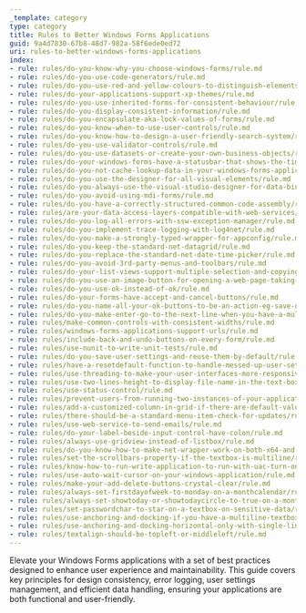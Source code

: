 ```yaml
---
_template: category
type: category
title: Rules to Better Windows Forms Applications
guid: 9a4d7830-67b8-48d7-982a-58f6ede0ed72
uri: rules-to-better-windows-forms-applications
index:
- rule: rules/do-you-know-why-you-choose-windows-forms/rule.md
- rule: rules/do-you-use-code-generators/rule.md
- rule: rules/do-you-use-red-and-yellow-colours-to-distinguish-elements-in-the-designer/rule.md
- rule: rules/do-your-applications-support-xp-themes/rule.md
- rule: rules/do-you-use-inherited-forms-for-consistent-behaviour/rule.md
- rule: rules/do-you-display-consistent-information/rule.md
- rule: rules/do-you-encapsulate-aka-lock-values-of-forms/rule.md
- rule: rules/do-you-know-when-to-use-user-controls/rule.md
- rule: rules/do-you-know-how-to-design-a-user-friendly-search-system/rule.md
- rule: rules/do-you-use-validator-controls/rule.md
- rule: rules/do-you-use-datasets-or-create-your-own-business-objects/rule.md
- rule: rules/do-your-windows-forms-have-a-statusbar-that-shows-the-time-to-load/rule.md
- rule: rules/do-you-not-cache-lookup-data-in-your-windows-forms-application/rule.md
- rule: rules/do-you-use-the-designer-for-all-visual-elements/rule.md
- rule: rules/do-you-always-use-the-visual-studio-designer-for-data-binding-where-possible/rule.md
- rule: rules/do-you-avoid-using-mdi-forms/rule.md
- rule: rules/do-you-have-a-correctly-structured-common-code-assembly/rule.md
- rule: rules/are-your-data-access-layers-compatible-with-web-services/rule.md
- rule: rules/do-you-log-all-errors-with-ssw-exception-manager/rule.md
- rule: rules/do-you-implement-trace-logging-with-log4net/rule.md
- rule: rules/do-you-make-a-strongly-typed-wrapper-for-appconfig/rule.md
- rule: rules/do-you-keep-the-standard-net-datagrid/rule.md
- rule: rules/do-you-replace-the-standard-net-date-time-picker/rule.md
- rule: rules/do-you-avoid-3rd-party-menus-and-toolbars/rule.md
- rule: rules/do-your-list-views-support-multiple-selection-and-copying/rule.md
- rule: rules/do-you-use-an-image-button-for-opening-a-web-page-taking-action/rule.md
- rule: rules/do-you-use-ok-instead-of-ok/rule.md
- rule: rules/do-your-forms-have-accept-and-cancel-buttons/rule.md
- rule: rules/do-you-name-all-your-ok-buttons-to-be-an-action-eg-save-open-etc/rule.md
- rule: rules/do-you-make-enter-go-to-the-next-line-when-you-have-a-multi-line-textbox-rather-than-hit-the-ok-button/rule.md
- rule: rules/make-common-controls-with-consistent-widths/rule.md
- rule: rules/windows-forms-applications-support-urls/rule.md
- rule: rules/include-back-and-undo-buttons-on-every-form/rule.md
- rule: rules/use-nunit-to-write-unit-tests/rule.md
- rule: rules/do-you-save-user-settings-and-reuse-them-by-default/rule.md
- rule: rules/have-a-resetdefault-function-to-handle-messed-up-user-settings/rule.md
- rule: rules/use-threading-to-make-your-user-interfaces-more-responsive/rule.md
- rule: rules/use-two-lines-height-to-display-file-name-in-the-text-box/rule.md
- rule: rules/use-status-control/rule.md
- rule: rules/prevent-users-from-running-two-instances-of-your-application/rule.md
- rule: rules/add-a-customized-column-in-grid-if-there-are-default-values/rule.md
- rule: rules/there-should-be-a-standard-menu-item-check-for-updates/rule.md
- rule: rules/use-web-service-to-send-emails/rule.md
- rule: rules/do-your-label-beside-input-control-have-colon/rule.md
- rule: rules/always-use-gridview-instead-of-listbox/rule.md
- rule: rules/do-you-know-how-to-make-net-wrapper-work-on-both-x64-and-x86-platforms/rule.md
- rule: rules/set-the-scrollbars-property-if-the-textbox-is-multiline/rule.md
- rule: rules/know-how-to-run-write-application-to-run-with-uac-turn-on/rule.md
- rule: rules/use-auto-wait-cursor-on-your-windows-application/rule.md
- rule: rules/make-your-add-delete-buttons-crystal-clear/rule.md
- rule: rules/always-set-firstdayofweek-to-monday-on-a-monthcalendar/rule.md
- rule: rules/always-set-showtoday-or-showtodaycircle-to-true-on-a-monthcalendar/rule.md
- rule: rules/set-passwordchar-to-star-on-a-textbox-on-sensitive-data/rule.md
- rule: rules/use-anchoring-and-docking-if-you-have-a-multiline-textboxes/rule.md
- rule: rules/use-anchoring-and-docking-horizontal-only-with-single-line-textboxes/rule.md
- rule: rules/textalign-should-be-topleft-or-middleleft/rule.md
---
```


Elevate your Windows Forms applications with a set of best practices designed to enhance user experience and maintainability. This guide covers key principles for design consistency, error logging, user settings management, and efficient data handling, ensuring your applications are both functional and user-friendly.
